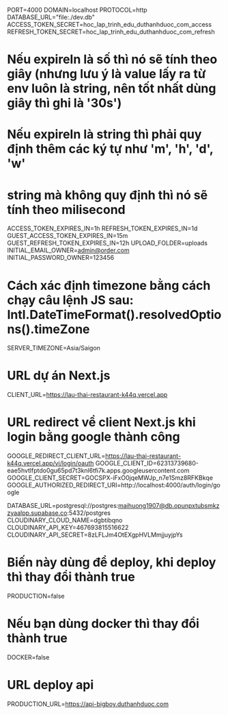 PORT=4000
DOMAIN=localhost
PROTOCOL=http
DATABASE_URL="file:./dev.db"
ACCESS_TOKEN_SECRET=hoc_lap_trinh_edu_duthanhduoc_com_access
REFRESH_TOKEN_SECRET=hoc_lap_trinh_edu_duthanhduoc_com_refresh

# Nếu expireIn là số thì nó sẽ tính theo giây (nhưng lưu ý là value lấy ra từ env luôn là string, nên tốt nhất dùng giây thì ghi là '30s')
# Nếu expireIn là string thì phải quy định thêm các ký tự như 'm', 'h', 'd', 'w'
# string mà không quy định thì nó sẽ tính theo milisecond
ACCESS_TOKEN_EXPIRES_IN=1h
REFRESH_TOKEN_EXPIRES_IN=1d
GUEST_ACCESS_TOKEN_EXPIRES_IN=15m
GUEST_REFRESH_TOKEN_EXPIRES_IN=12h
UPLOAD_FOLDER=uploads
INITIAL_EMAIL_OWNER=admin@order.com
INITIAL_PASSWORD_OWNER=123456

# Cách xác định timezone bằng cách chạy câu lệnh JS sau: Intl.DateTimeFormat().resolvedOptions().timeZone
SERVER_TIMEZONE=Asia/Saigon
# URL dự án Next.js
CLIENT_URL=https://lau-thai-restaurant-k44q.vercel.app

# URL redirect về client Next.js khi login bằng google thành công
GOOGLE_REDIRECT_CLIENT_URL=https://lau-thai-restaurant-k44q.vercel.app/vi/login/oauth
GOOGLE_CLIENT_ID=62313739680-eae5hvtlfptdo0gu65pd7t3knl6tfi7k.apps.googleusercontent.com
GOOGLE_CLIENT_SECRET=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
GOOGLE_AUTHORIZED_REDIRECT_URI=http://localhost:4000/auth/login/google

DATABASE_URL=postgresql://postgres:maihuong1907@db.opunpxtubsmkzzyaalpp.supabase.co:5432/postgres
CLOUDINARY_CLOUD_NAME=dgbtibqno
CLOUDINARY_API_KEY=467693815516622
CLOUDINARY_API_SECRET=8zLFLJm4OtEXgpHVLMmjjuyjpYs
# Biến này dùng để deploy, khi deploy thì thay đổi thành true
PRODUCTION=false
# Nếu bạn dùng docker thì thay đổi thành true
DOCKER=false

# URL deploy api
PRODUCTION_URL=https://api-bigboy.duthanhduoc.com